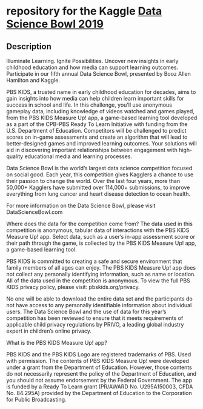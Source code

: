 # repository for the Kaggle [Data Science Bowl 2019](https://www.kaggle.com/c/data-science-bowl-2019/overview)
## Description

Illuminate Learning. Ignite Possibilities.
Uncover new insights in early childhood education and how media can support learning outcomes. Participate in our fifth annual Data Science Bowl, presented by Booz Allen Hamilton and Kaggle.

PBS KIDS, a trusted name in early childhood education for decades, aims to gain insights into how media can help children learn important skills for success in school and life. In this challenge, you’ll use anonymous gameplay data, including knowledge of videos watched and games played, from the PBS KIDS Measure Up! app, a game-based learning tool developed as a part of the CPB-PBS Ready To Learn Initiative with funding from the U.S. Department of Education. Competitors will be challenged to predict scores on in-game assessments and create an algorithm that will lead to better-designed games and improved learning outcomes. Your solutions will aid in discovering important relationships between engagement with high-quality educational media and learning processes.

Data Science Bowl is the world’s largest data science competition focused on social good. Each year, this competition gives Kagglers a chance to use their passion to change the world. Over the last four years, more than 50,000+ Kagglers have submitted over 114,000+ submissions, to improve everything from lung cancer and heart disease detection to ocean health.

For more information on the Data Science Bowl, please visit DataScienceBowl.com

Where does the data for the competition come from?
The data used in this competition is anonymous, tabular data of interactions with the PBS KIDS Measure Up! app. Select data, such as a user’s in-app assessment score or their path through the game, is collected by the PBS KIDS Measure Up! app, a game-based learning tool.

PBS KIDS is committed to creating a safe and secure environment that family members of all ages can enjoy. The PBS KIDS Measure Up! app does not collect any personally identifying information, such as name or location. All of the data used in the competition is anonymous. To view the full PBS KIDS privacy policy, please visit: pbskids.org/privacy.

No one will be able to download the entire data set and the participants do not have access to any personally identifiable information about individual users. The Data Science Bowl and the use of data for this year’s competition has been reviewed to ensure that it meets requirements of applicable child privacy regulations by PRIVO, a leading global industry expert in children’s online privacy.

What is the PBS KIDS Measure Up! app?

PBS KIDS and the PBS KIDS Logo are registered trademarks of PBS. Used with permission. The contents of PBS KIDS Measure Up! were developed under a grant from the Department of Education. However, those contents do not necessarily represent the policy of the Department of Education, and you should not assume endorsement by the Federal Government. The app is funded by a Ready To Learn grant (PR/AWARD No. U295A150003, CFDA No. 84.295A) provided by the Department of Education to the Corporation for Public Broadcasting.

